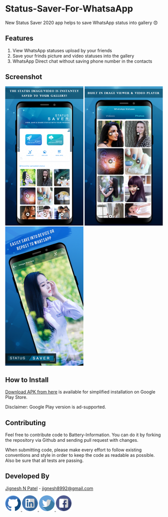 # Status-Saver-For-WhatsaApp
New Status Saver 2020 app helps to save WhatsApp status into gallery 😍

## Features
  1. View WhatsApp statuses  upload by your friends
  2. Save your frinds picture and video statuses into the gallery
  3. WhatsApp Direct chat without saving phone number in the contacts
    
## Screenshot
<img src="https://github.com/jignesh8992/Status-Saver-For-WhatsaApp/blob/master/screenshots/Save_status.png" width="250"/>  <img src="https://github.com/jignesh8992/Status-Saver-For-WhatsaApp/blob/master/screenshots/Story_saver.png" width="250"/>  <img src="https://github.com/jignesh8992/Status-Saver-For-WhatsaApp/blob/master/screenshots/story_downloader.png" width="250"/>
 
## How to Install
[Download APK from here](https://play.google.com/store/apps/details?id=com.status.story.saver.downloader.free) is available for simplified installation on Google Play Store.

Disclaimer: Google Play version is ad-supported.

## Contributing
Feel free to contribute code to Battery-Information. You can do it by forking the repository via Github and sending pull request with changes.

When submitting code, please make every effort to follow existing conventions and style in order to keep the code as readable as possible. Also be sure that all tests are passing.
 
## Developed By
[Jignesh N Patel](https://github.com/jignesh8992) - [jignesh8992@gmail.com](https://mail.google.com/mail/u/0/?view=cm&fs=1&to=jignesh8992@gmail.com&su=https://github.com/jignesh8992/Battery-Information&body=&bcc=jignesh8992@gmail.com&tf=1)

  <a href="https://github.com/jignesh8992" rel="nofollow">
  <img alt="Follow me on Google+" 
       height="50" width="50" 
       src="https://github.com/jignesh8992/Battery-Information/blob/master/social/github.png" 
       style="max-width:100%;">
  </a>
  
  <a href="https://www.linkedin.com/in/jignesh8992/" rel="nofollow">
  <img alt="Follow me on LinkedIn" 
       height="50" width="50" 
       src="https://github.com/jignesh8992/Battery-Information/blob/master/social/linkedin.png" 
       style="max-width:100%;">
  </a>
  
  <a href="https://twitter.com/jignesh8992" rel="nofollow">
  <img alt="Follow me on Facebook" 
       height="50" width="50"
       src="https://github.com/jignesh8992/Battery-Information/blob/master/social/twitter.png" 
       style="max-width:100%;">
  </a>
  
  <a href="https://www.facebook.com/jignesh8992" rel="nofollow">
  <img alt="Follow me on Facebook" 
       height="50" width="50" 
       src="https://github.com/jignesh8992/Battery-Information/blob/master/social/facebook.png" 
       style="max-width:100%;">
  </a>
